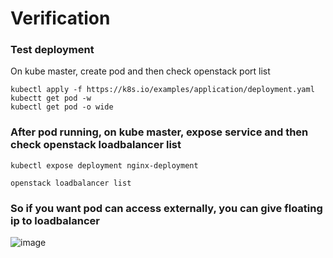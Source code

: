 # Verification

### Test deployment
On kube master, create pod and then check openstack port list
```
kubectl apply -f https://k8s.io/examples/application/deployment.yaml
kubectt get pod -w
kubectl get pod -o wide
```
### After pod running, on kube master, expose service and then check openstack loadbalancer list
```
kubectl expose deployment nginx-deployment

openstack loadbalancer list
```
### So if you want pod can access externally, you can give floating ip to loadbalancer
![image](https://user-images.githubusercontent.com/99278834/153572420-617f1524-aae4-45c0-b7de-6f5562240d40.png)

